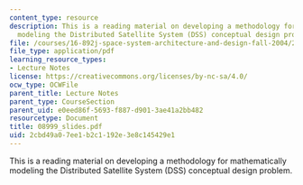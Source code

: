 ```yaml
---
content_type: resource
description: This is a reading material on developing a methodology for mathematically
  modeling the Distributed Satellite System (DSS) conceptual design problem.
file: /courses/16-892j-space-system-architecture-and-design-fall-2004/2cbd49a07ee1b2c1192e3e8c145429e1_08999_slides.pdf
file_type: application/pdf
learning_resource_types:
- Lecture Notes
license: https://creativecommons.org/licenses/by-nc-sa/4.0/
ocw_type: OCWFile
parent_title: Lecture Notes
parent_type: CourseSection
parent_uid: e0eed86f-5693-f887-d901-3ae41a2bb482
resourcetype: Document
title: 08999_slides.pdf
uid: 2cbd49a0-7ee1-b2c1-192e-3e8c145429e1
---
```

This is a reading material on developing a methodology for mathematically modeling the Distributed Satellite System (DSS) conceptual design problem.